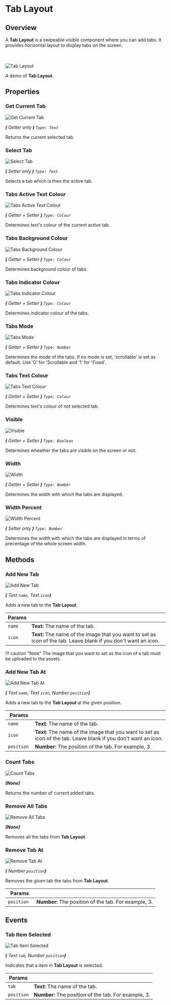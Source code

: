 # Tab Layout

## Overview
A **Tab Layout** is a swipeable visible component where you can add tabs. It provides horizontal layout to display tabs on the screen.

<br><br>
![Tab Layout](/assets/images/components/user-interface/tab-layout/TabLayout.gif)

A demo of **Tab Layout**.


## Properties

### Get Current Tab

![Get Current Tab](/assets/images/components/user-interface/tab-layout/p_getcurrenttab.jpg)

_**\(** Getter only **\)**
`Type: Text`_

Returns the current selected tab.


### Select Tab

![Select Tab](/assets/images/components/user-interface/tab-layout/p_selecttab.jpg)

_**\(** Setter only **\)**
`Type: Text`_

Selects a tab which is then the active tab.


### Tabs Active Text Colour

![Tabs Active Text Colour](/assets/images/components/user-interface/tab-layout/p_tabactivetextcolor.jpg)

_**\(** Getter + Setter **\)**
`Type: Colour`_

Determines text's colour of the current active tab.


### Tabs Background Colour

![Tabs Background Colour](/assets/images/components/user-interface/tab-layout/p_tabsbackgroundcolor.jpg)

_**\(** Getter + Setter **\)**
`Type: Colour`_

Determines background colour of tabs.


### Tabs Indicator Colour

![Tabs Indicator Colour](/assets/images/components/user-interface/tab-layout/p_tabsindicatorcolor.jpg)

_**\(** Getter + Setter **\)**
`Type: Colour`_

Determines indicator colour of the tabs.


### Tabs Mode

![Tabs Mode](/assets/images/components/user-interface/tab-layout/p_tabsmode.jpg)

_**\(** Getter + Setter **\)**
`Type: Number`_

Determines the mode of the tabs. If no mode is set, 'scrollable' is set as default. Use '0' for 'Scrollable and '1' for 'Fixed'.


### Tabs Text Colour

![Tabs Text Colour](/assets/images/components/user-interface/tab-layout/p_tabstextcolor.jpg)

_**\(** Getter + Setter **\)**
`Type: Colour`_

Determines text's colour of not selected tab.


### Visible

![Visible](/assets/images/components/user-interface/tab-layout/p_visible.jpg)

_**\(** Getter + Setter **\)**
`Type: Boolean`_

Determines wheather the tabs are visible on the screen or not.


### Width

![Width](/assets/images/components/user-interface/tab-layout/p_width.jpg)

_**\(** Getter + Setter **\)**
`Type: Number`_

Determines the width with which the tabs are displayed.


### Width Percent

![Width Percent](/assets/images/components/user-interface/tab-layout/p_widthpercent.jpg)

_**\(** Setter only **\)**
`Type: Number`_

Determines the width with which the tabs are displayed in terms of precentage of the whole screen width.


## Methods

### Add New Tab

![Add New Tab](/assets/images/components/user-interface/tab-layout/m_addnewtab.jpg)

_**\(** Text `name`, Text `icon`**\)**_

Adds a new tab to the **Tab Layout**.

Params               | []()
-------------------- | ------------
`name `              | **Text:** The name of the tab.
`icon `              | **Text:** The name of the image that you want to set as icon of the tab. Leave blank if you don't want an icon.

!!! caution "Note"
    The image that you want to set as the icon of a tab must be uploaded to the assets.


### Add New Tab At

![Add New Tab At](/assets/images/components/user-interface/tab-layout/m_addnewtabat.jpg)

_**\(** Text `name`, Text `icon`, Number `position`**\)**_

Adds a new tab to the **Tab Layout** at the given position.

Params               | []()
-------------------- | ------------
`name `              | **Text:** The name of the tab.
`icon `              | **Text:** The name of the image that you want to set as icon of the tab. Leave blank if you don't want an icon.
`position `          | **Number:** The position of the tab. For example, 3.


### Count Tabs

![Count Tabs](/assets/images/components/user-interface/tab-layout/m_counttabs.jpg)

_**\(**None**\)**_

Returns the number of current added tabs.


### Remove All Tabs

![Remove All Tabs](/assets/images/components/user-interface/tab-layout/m_removealltabs.jpg)

_**\(**None**\)**_

Removes all the tabs from **Tab Layout**.


### Remove Tab At

![Remove Tab At](/assets/images/components/user-interface/tab-layout/m_removeatabat.jpg)

_**\(** Number `position`**\)**_

Removes the given tab the tabs from **Tab Layout**.

Params               | []()
-------------------- | ------------
`position `          | **Number:** The position of the tab. For example, 3.


## Events

### Tab Item Selected

![Tab Item Selected](/assets/images/components/user-interface/tab-layout/e_tabitemselected.jpg)

_**\(** Text `tab`, Number `position`**\)**_

Indicates that a item in **Tab Layout** is selected.

Params               | []()
-------------------- | ------------
`tab`                | **Text:** The name of the tab.
`position`           | **Number:** The position of the tab. For example, 3.

